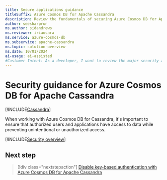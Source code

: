 ```yaml
---
title: Secure applications guidance
titleSuffix: Azure Cosmos DB for Apache Cassandra
description: Review the fundamentals of securing Azure Cosmos DB for Apache Cassandra using role-based access control and Microsoft Entra.
author: seesharprun
ms.author: sidandrews
ms.reviewer: iriaosara
ms.service: azure-cosmos-db
ms.subservice: apache-cassandra
ms.topic: solution-overview
ms.date: 10/01/2024
ai-usage: ai-assisted
#Customer Intent: As a developer, I want to review the major security areas related to Azure Cosmos DB for Apache Cassandra, so that I can build secure applications using the API for Apache Cassandra.
---
```


# Security guidance for Azure Cosmos DB for Apache Cassandra

[!INCLUDE[Cassandra](../../includes/appliesto-cassandra.md)]

When working with Azure Cosmos DB for Cassandra, it's important to ensure that authorized users and applications have access to data while preventing unintentional or unauthorized access.

[!INCLUDE[Security overview](../../includes/security-overview.md)]

## Next step

> [!div class="nextstepaction"]
> [Disable key-based authentication with Azure Cosmos DB for Apache Cassandra](how-to-disable-key-based-authentication.md)
